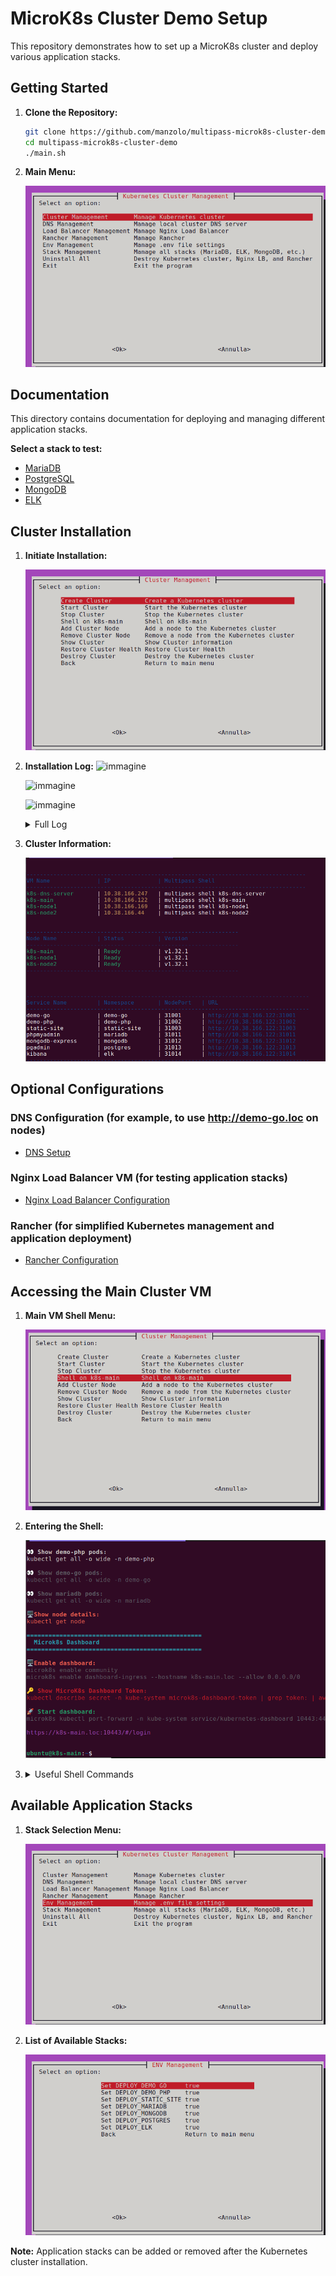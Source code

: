 # MicroK8s Cluster Demo Setup

This repository demonstrates how to set up a MicroK8s cluster and deploy various application stacks.

## Getting Started

1.  **Clone the Repository:**

    ```bash
    git clone https://github.com/manzolo/multipass-microk8s-cluster-demo.git
    cd multipass-microk8s-cluster-demo
    ./main.sh
    ```

2.  **Main Menu:**

    ![Main menu](images/menu.png)

## Documentation

This directory contains documentation for deploying and managing different application stacks.

**Select a stack to test:**

* [MariaDB](mariadb/README.md)
* [PostgreSQL](postgres/README.md)
* [MongoDB](mongodb/README.md)
* [ELK](elk/README.md)

## Cluster Installation

1.  **Initiate Installation:**

    ![Install](images/install.png)

2.  **Installation Log:**
    ![immagine](https://user-images.githubusercontent.com/7722346/213332709-7f2fb680-e859-4ed1-a456-e271701aa3a5.png)

    ![immagine](https://user-images.githubusercontent.com/7722346/213332976-0762af52-85b9-4aa7-bb3c-a298e52048e7.png)

    ![immagine](https://user-images.githubusercontent.com/7722346/213333132-b66f43e4-a3bb-4501-b06e-3b4395130847.png)

    <details>
        <summary>Full Log</summary>
        
        $ ./create_kube_vms.sh
        Script started at: 28/02/2025 23:09:25
        Checking prerequisites...
        Creating DNS VM: k8s-dns-server
        Launched: k8s-dns-server
        Installing dnsmasq on k8s-dns-server
        dnsmasq: syntax check OK.
        Add k8s-dns-server MOTD
        DNS VM k8s-dns-server is ready!
        Creating VM: k8s-main
        Launched: k8s-main
        Name:           k8s-main
        State:          Running
        Snapshots:      0
        IPv4:           10.38.166.122
        Release:        Ubuntu 20.04.6 LTS
        Image hash:     8d73e811f51e (Ubuntu 20.04 LTS)
        CPU(s):         2
        Load:           0.40 0.10 0.03
        Disk usage:     1.6GiB out of 19.3GiB
        Memory usage:   163.8MiB out of 3.8GiB
        Mounts:         --
        Configuring DNS resolver on k8s-main to use k8s-dns-server (10.38.166.247)
        Add k8s-main.loc -> 10.38.166.122 to DNS on k8s-dns-server
        k8s-main.loc added successfully to DNS on k8s-dns-server!
        Riavvio di dnsmasq su k8s-dns-server
        === Task 1: k8s-main Setup ===
        microk8s (1.32/stable) v1.32.1 from Canonical✓ installed
        snap "microk8s" is already installed, see 'snap help refresh'
        Added:
        - microk8s.helm as helm
        Added:
        - microk8s.helm3 as helm3
        Added:
        - microk8s.kubectl as kubectl
        Added:
        - microk8s.kubectl as k
        Infer repository core for addon hostpath-storage
        Enabling default storage class.
        WARNING: Hostpath storage is not suitable for production environments.
                A hostpath volume can grow beyond the size limit set in the volume claim manifest.

        deployment.apps/hostpath-provisioner created
        storageclass.storage.k8s.io/microk8s-hostpath created
        serviceaccount/microk8s-hostpath created
        clusterrole.rbac.authorization.k8s.io/microk8s-hostpath created
        clusterrolebinding.rbac.authorization.k8s.io/microk8s-hostpath created
        Storage will be available soon.
        Waiting for microk8s to be ready...
        Checking prerequisites...
        Cloning VM: k8s-node1
        Clone VM: k8s-main -> k8s-node1
        Cloned from k8s-main to k8s-node1.
        Cloning VM: k8s-node2
        Clone VM: k8s-node1 -> k8s-node2
        Cloned from k8s-node1 to k8s-node2.
        Configuring VM nodes...
        Waiting for microk8s to be ready on k8s-node1...
        MicroK8s is ready on k8s-node1.
        Configuring DNS resolver on k8s-node1 to use k8s-dns-server (10.38.166.247)
        Add k8s-node1.loc -> 10.38.166.169 to DNS on k8s-dns-server
        k8s-node1.loc added successfully to DNS on k8s-dns-server!
        Riavvio di dnsmasq su k8s-dns-server
        Name:           k8s-node1
        State:          Running
        Snapshots:      0
        IPv4:           10.38.166.169
        Release:        Ubuntu 20.04.6 LTS
        Image hash:     8d73e811f51e (Ubuntu 20.04 LTS)
        CPU(s):         2
        Load:           0.94 0.21 0.07
        Disk usage:     2.2GiB out of 19.3GiB
        Memory usage:   415.7MiB out of 3.8GiB
        Mounts:         --
        Waiting for microk8s to be ready on k8s-main...
        MicroK8s is ready on k8s-main.
        Generating join cluster command for k8s-main
        Installing microk8s on k8s-node1
        WARNING: Hostpath storage is enabled and is not suitable for multi node clusters.

        Contacting cluster at 10.38.166.122

        The node has joined the cluster and will appear in the nodes list in a few seconds.

        This worker node gets automatically configured with the API server endpoints.
        If the API servers are behind a loadbalancer please set the '--refresh-interval' to '0s' in:
            /var/snap/microk8s/current/args/apiserver-proxy
        and replace the API server endpoints with the one provided by the loadbalancer in:
            /var/snap/microk8s/current/args/traefik/provider.yaml

        Successfully joined the cluster.
        MicroK8s joined successfully on k8s-node1.
        Waiting for microk8s to be ready on k8s-node2...
        MicroK8s is ready on k8s-node2.
        Configuring DNS resolver on k8s-node2 to use k8s-dns-server (10.38.166.247)
        Add k8s-node2.loc -> 10.38.166.44 to DNS on k8s-dns-server
        k8s-node2.loc added successfully to DNS on k8s-dns-server!
        Riavvio di dnsmasq su k8s-dns-server
        Name:           k8s-node2
        State:          Running
        Snapshots:      0
        IPv4:           10.38.166.44
        Release:        Ubuntu 20.04.6 LTS
        Image hash:     8d73e811f51e (Ubuntu 20.04 LTS)
        CPU(s):         2
        Load:           0.71 0.16 0.05
        Disk usage:     2.2GiB out of 19.3GiB
        Memory usage:   416.9MiB out of 3.8GiB
        Mounts:         --
        Waiting for microk8s to be ready on k8s-main...
        MicroK8s is ready on k8s-main.
        Generating join cluster command for k8s-main
        Installing microk8s on k8s-node2
        WARNING: Hostpath storage is enabled and is not suitable for multi node clusters.

        Contacting cluster at 10.38.166.122

        The node has joined the cluster and will appear in the nodes list in a few seconds.

        This worker node gets automatically configured with the API server endpoints.
        If the API servers are behind a loadbalancer please set the '--refresh-interval' to '0s' in:
            /var/snap/microk8s/current/args/apiserver-proxy
        and replace the API server endpoints with the one provided by the loadbalancer in:
            /var/snap/microk8s/current/args/traefik/provider.yaml

        Successfully joined the cluster.
        MicroK8s joined successfully on k8s-node2.
        Restarting main node: k8s-main
        Waiting for microk8s to be ready on k8s-main...
        MicroK8s is ready on k8s-main.
        Checking nodes status...
        All nodes are ready. Skipping restart.
        MicroK8s restart process completed.
        Waiting for microk8s to be ready on k8s-main...
        MicroK8s is ready on k8s-main.
        === Task 3: Completing microk8s setup ===
        Attempt 1 for: cat /home/ubuntu/microk8s_demo_config/demo-go.yaml | envsubst | kubectl apply -f -
        namespace/demo-go created
        deployment.apps/demo-go created
        service/demo-go created
        Deploy OK.
        Attempt 1 for: kubectl rollout status deployment/demo-go -n demo-go
        Waiting for deployment "demo-go" rollout to finish: 0 of 2 updated replicas are available...
        Waiting for deployment "demo-go" rollout to finish: 1 of 2 updated replicas are available...
        deployment "demo-go" successfully rolled out
        Deploy OK.
        Attempt 1 for: cat /home/ubuntu/microk8s_demo_config/demo-php.yaml | envsubst | kubectl apply -f -
        namespace/demo-php created
        deployment.apps/demo-php created
        service/demo-php created
        Deploy OK.
        Attempt 1 for: kubectl rollout status deployment/demo-php -n demo-php
        Waiting for deployment "demo-php" rollout to finish: 0 of 2 updated replicas are available...
        Waiting for deployment "demo-php" rollout to finish: 1 of 2 updated replicas are available...
        deployment "demo-php" successfully rolled out
        Deploy OK.
        Attempt 1 for: cat /home/ubuntu/microk8s_demo_config/static-site.yaml | envsubst | kubectl apply -f -
        namespace/static-site created
        configmap/static-site-html created
        ingress.networking.k8s.io/static-site-ingress created
        deployment.apps/static-site created
        service/static-site created
        Deploy OK.
        Attempt 1 for: kubectl rollout status deployment/static-site -n static-site
        Waiting for deployment "static-site" rollout to finish: 0 of 2 updated replicas are available...
        Waiting for deployment "static-site" rollout to finish: 1 of 2 updated replicas are available...
        deployment "static-site" successfully rolled out
        Deploy OK.
        Mariadb: root - root
        Attempt 1 for: cat /home/ubuntu/microk8s_demo_config/mariadb.yaml | envsubst | kubectl apply -f -
        namespace/mariadb created
        secret/mariadb-secret created
        statefulset.apps/mariadb created
        service/mariadb created
        deployment.apps/phpmyadmin created
        service/phpmyadmin created
        ingress.networking.k8s.io/phpmyadmin-ingress created
        Deploy OK.
        Attempt 1 for: kubectl rollout status deployment/phpmyadmin -n mariadb
        Waiting for deployment "phpmyadmin" rollout to finish: 0 of 1 updated replicas are available...
        deployment "phpmyadmin" successfully rolled out
        Deploy OK.
        Attempt 1 for: cat /home/ubuntu/microk8s_demo_config/mongodb.yaml | envsubst | kubectl apply -f -
        namespace/mongodb created
        secret/mongodb-secret created
        service/mongodb created
        statefulset.apps/mongodb created
        deployment.apps/mongodb-express created
        service/mongodb-express created
        ingress.networking.k8s.io/mongodb-express-ingress created
        Deploy OK.
        Attempt 1 for: kubectl rollout status deployment/mongodb-express -n mongodb
        Waiting for deployment "mongodb-express" rollout to finish: 0 of 1 updated replicas are available...
        deployment "mongodb-express" successfully rolled out
        Deploy OK.
        Pgadmin: admin@example.com - password
        Attempt 1 for: cat /home/ubuntu/microk8s_demo_config/postgres.yaml | envsubst | kubectl apply -f -
        namespace/postgres created
        secret/postgres-secret created
        service/postgres created
        statefulset.apps/postgres created
        deployment.apps/pgadmin created
        service/pgadmin created
        ingress.networking.k8s.io/pgadmin-ingress created
        Deploy OK.
        Attempt 1 for: kubectl rollout status deployment/pgadmin -n postgres
        Waiting for deployment "pgadmin" rollout to finish: 0 of 1 updated replicas are available...
        deployment "pgadmin" successfully rolled out
        Deploy OK.
        Attempt 1 for: cat /home/ubuntu/microk8s_demo_config/elk.yaml | envsubst | kubectl apply -f -
        namespace/elk created
        statefulset.apps/elasticsearch created
        service/elasticsearch created
        deployment.apps/kibana created
        service/kibana created
        ingress.networking.k8s.io/kibana-ingress created
        Deploy OK.
        Attempt 1 for: kubectl rollout status deployment/kibana -n elk
        Waiting for deployment "kibana" rollout to finish: 0 of 1 updated replicas are available...
        deployment "kibana" successfully rolled out
        Deploy OK.
        Waiting for deploy complete...
        Add k8s-main MOTD
        Scaling and rolling out deployments...
        deployment.apps/demo-go scaled
        Waiting for deployment "demo-go" rollout to finish: 2 of 6 updated replicas are available...
        Waiting for deployment "demo-go" rollout to finish: 3 of 6 updated replicas are available...
        Waiting for deployment "demo-go" rollout to finish: 4 of 6 updated replicas are available...
        Waiting for deployment "demo-go" rollout to finish: 5 of 6 updated replicas are available...
        deployment "demo-go" successfully rolled out
        deployment.apps/demo-php scaled
        Waiting for deployment "demo-php" rollout to finish: 2 of 6 updated replicas are available...
        Waiting for deployment "demo-php" rollout to finish: 3 of 6 updated replicas are available...
        Waiting for deployment "demo-php" rollout to finish: 4 of 6 updated replicas are available...
        Waiting for deployment "demo-php" rollout to finish: 5 of 6 updated replicas are available...
        deployment "demo-php" successfully rolled out
        Getting all resources...
        NAME                           READY   STATUS    RESTARTS   AGE     IP             NODE        NOMINATED NODE   READINESS GATES
        pod/demo-go-7cffbb5f45-2c4xq   1/1     Running   0          12s     10.1.36.69     k8s-node1   <none>           <none>
        pod/demo-go-7cffbb5f45-4zrth   1/1     Running   0          2m26s   10.1.169.129   k8s-node2   <none>           <none>
        pod/demo-go-7cffbb5f45-7t6qw   1/1     Running   0          2m26s   10.1.36.65     k8s-node1   <none>           <none>
        pod/demo-go-7cffbb5f45-grslf   1/1     Running   0          12s     10.1.194.198   k8s-main    <none>           <none>
        pod/demo-go-7cffbb5f45-qbmf8   1/1     Running   0          12s     10.1.194.197   k8s-main    <none>           <none>
        pod/demo-go-7cffbb5f45-tbg6d   1/1     Running   0          12s     10.1.169.134   k8s-node2   <none>           <none>

        NAME              TYPE       CLUSTER-IP       EXTERNAL-IP   PORT(S)        AGE     SELECTOR
        service/demo-go   NodePort   10.152.183.140   <none>        80:31001/TCP   2m26s   app=demo-go

        NAME                      READY   UP-TO-DATE   AVAILABLE   AGE     CONTAINERS   IMAGES                  SELECTOR
        deployment.apps/demo-go   6/6     6            6           2m26s   demo-go      manzolo/demo-go:0.2.0   app=demo-go

        NAME                                 DESIRED   CURRENT   READY   AGE     CONTAINERS   IMAGES                  SELECTOR
        replicaset.apps/demo-go-7cffbb5f45   6         6         6       2m26s   demo-go      manzolo/demo-go:0.2.0   app=demo-go,pod-template-hash=7cffbb5f45
        NAME                            READY   STATUS    RESTARTS   AGE     IP             NODE        NOMINATED NODE   READINESS GATES
        pod/demo-php-5f75c98b99-448m5   1/1     Running   0          9s      10.1.194.200   k8s-main    <none>           <none>
        pod/demo-php-5f75c98b99-86pfm   1/1     Running   0          2m10s   10.1.169.130   k8s-node2   <none>           <none>
        pod/demo-php-5f75c98b99-9lpsx   1/1     Running   0          9s      10.1.36.70     k8s-node1   <none>           <none>
        pod/demo-php-5f75c98b99-gjkjt   1/1     Running   0          8s      10.1.169.135   k8s-node2   <none>           <none>
        pod/demo-php-5f75c98b99-jdnqh   1/1     Running   0          2m10s   10.1.36.66     k8s-node1   <none>           <none>
        pod/demo-php-5f75c98b99-tm2rh   1/1     Running   0          9s      10.1.194.199   k8s-main    <none>           <none>

        NAME               TYPE       CLUSTER-IP       EXTERNAL-IP   PORT(S)        AGE     SELECTOR
        service/demo-php   NodePort   10.152.183.154   <none>        80:31002/TCP   2m10s   app=demo-php

        NAME                       READY   UP-TO-DATE   AVAILABLE   AGE     CONTAINERS   IMAGES                   SELECTOR
        deployment.apps/demo-php   6/6     6            6           2m10s   demo-php     manzolo/demo-php:0.2.0   app=demo-php

        NAME                                  DESIRED   CURRENT   READY   AGE     CONTAINERS   IMAGES                   SELECTOR
        replicaset.apps/demo-php-5f75c98b99   6         6         6       2m10s   demo-php     manzolo/demo-php:0.2.0   app=demo-php,pod-template-hash=5f75c98b99
        Enter on k8s-main:
        multipass shell k8s-main
        Cleaning temporary files...
        Testing Golang service:
        curl -s http://10.38.166.122:31001
        {
            "id": "846",
            "hostname": "demo-go-7cffbb5f45-4zrth",
            "ip": "10.1.169.129",
            "datetime": "2025-02-28 22:16:35",
            "app_version": "1.0.0"
        }Testing PHP service:
        http://10.38.166.122:31002

        {
            "id": "5577006791947779410",
            "hostname": "demo-go-c769ff578-8fwx7",
            "ip": "10.1.36.66",
            "datetime": "2023.01.21 00:38:32"
        }
        {
            "id": "5577006791947779410",
            "hostname": "demo-go-c769ff578-p6zqk",
            "ip": "10.1.194.199",
            "datetime": "2023.01.21 00:38:34"
        }
        {
            "id": "5577006791947779410",
            "hostname": "demo-go-c769ff578-zcdfh",
            "ip": "10.1.169.130",
            "datetime": "2023.01.21 00:38:35"
        }

    </details>  
    
3.  **Cluster Information:**

    ![Cluster info](images/cluster-info.png)

## Optional Configurations

### DNS Configuration (for example, to use http://demo-go.loc on nodes)

* [DNS Setup](dns/README.md)

### Nginx Load Balancer VM (for testing application stacks)

* [Nginx Load Balancer Configuration](nginx-lb/README.md)

### Rancher (for simplified Kubernetes management and application deployment)

* [Rancher Configuration](rancher/README.md)

## Accessing the Main Cluster VM

1.  **Main VM Shell Menu:**

    ![Shell on main vm menu](images/shell_main.png)

2.  **Entering the Shell:**

    ![Shell](images/shell_main_enter.png)

3.  <details>
        <summary>Useful Shell Commands</summary>

        ================================================
          Kubernetes Cluster Management Commands
        ================================================

         Apply new configuration:
        kubectl apply -f microk8s_demo_config/demo-go.yaml

         Scale up to 20 demo-go pods:
        kubectl scale deployment demo-go --replicas=20 -n demo-go

         Scale up to 5 demo-php pods:
        kubectl scale deployment demo-php --replicas=5 -n demo-php

         Show demo-go pods rollout status:
        kubectl rollout status deployment/demo-go -n demo-go

         Show demo-php pods rollout status:
        kubectl rollout status deployment/demo-php -n demo-php

         Show demo-php pods:
        kubectl get all -o wide -n demo-php

         Show demo-go pods:
        kubectl get all -o wide -n demo-go

         Show mariadb pods:
        kubectl get all -o wide -n mariadb

         Show postgres pods:
        kubectl get all -o wide -n postgres 

         Show elk pods:
        kubectl get all -o wide -n elk

        ️ Show node details:
        kubectl get node

        ================================================
          Microk8s Dashboard
        ================================================

        ️ Enable dashboard:
        microk8s enable community
        microk8s enable dashboard-ingress --hostname ${VM_MAIN_NAME}.${DNS_SUFFIX} --allow 0.0.0.0/0

         Show MicroK8s Dashboard Token:
        kubectl describe secret -n kube-system microk8s-dashboard-token | grep "token:" | awk '{print $2}'

         Start dashboard:
        microk8s kubectl port-forward -n kube-system service/kubernetes-dashboard 10443:443 --address 0.0.0.0

        https://${VM_MAIN_NAME}.${DNS_SUFFIX}:10443/#/login
        
    </details>


## Available Application Stacks

1.  **Stack Selection Menu:**

    ![Stack menu](images/stack_menu.png)

2.  **List of Available Stacks:**

    ![Stack list](images/stack_list.png)

**Note:** Application stacks can be added or removed after the Kubernetes cluster installation.
